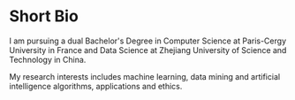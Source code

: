 # Short Bio
I am pursuing a dual Bachelor's Degree in Computer Science at Paris-Cergy University in France and Data Science at Zhejiang University of Science and Technology in China. 

My research interests includes machine learning, data mining and artificial intelligence algorithms, applications and ethics.